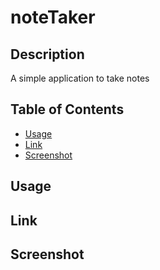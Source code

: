 # noteTaker

## Description
A simple application to take notes

 ## Table of Contents
  
  - [Usage](#usage)
  - [Link](#link)
  - [Screenshot](#screenshot)

## Usage


## Link

## Screenshot

